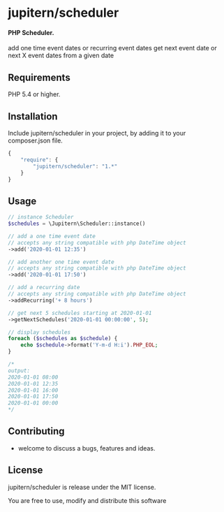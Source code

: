 # jupitern/scheduler
#### PHP Scheduler.

add one time event dates or recurring event dates
get next event date or next X event dates from a given date

## Requirements

PHP 5.4 or higher.

## Installation

Include jupitern/scheduler in your project, by adding it to your composer.json file.
```javascript
{
    "require": {
        "jupitern/scheduler": "1.*"
    }
}
```

## Usage
```php
// instance Scheduler
$schedules = \Jupitern\Scheduler::instance()

// add a one time event date
// accepts any string compatible with php DateTime object
->add('2020-01-01 12:35')

// add another one time event date
// accepts any string compatible with php DateTime object
->add('2020-01-01 17:50')

// add a recurring date
// accepts any string compatible with php DateTime object
->addRecurring('+ 8 hours')

// get next 5 schedules starting at 2020-01-01
->getNextSchedules('2020-01-01 00:00:00', 5);

// display schedules
foreach ($schedules as $schedule) {
    echo $schedule->format('Y-m-d H:i').PHP_EOL;
}

/*
output:
2020-01-01 08:00
2020-01-01 12:35
2020-01-01 16:00
2020-01-01 17:50
2020-01-01 00:00
*/

```

## Contributing

 - welcome to discuss a bugs, features and ideas.

## License

jupitern/scheduler is release under the MIT license.

You are free to use, modify and distribute this software
